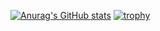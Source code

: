 [![Anurag's GitHub stats](https://github-readme-stats.vercel.app/api?username=Muvac1)](https://github.com/anuraghazra/github-readme-stats)
[![trophy](https://github-profile-trophy.vercel.app/?username=Muvac1)](https://github.com/ryo-ma/github-profile-trophy)
